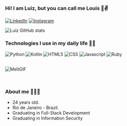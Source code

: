 ### Hi! I am Luiz, but you can call me Louis 👋✌️

[![LinkedIn](https://img.shields.io/badge/linkedin-%230077B5.svg?style=for-the-badge&logo=linkedin&logoColor=white)](https://www.linkedin.com/in/luizmarinhojr/) [![Instagram](https://img.shields.io/badge/Instagram-%23E4405F.svg?style=for-the-badge&logo=Instagram&logoColor=white)](https://www.instagram.com/loouym/)


![Luiz GitHub stats](https://github-readme-stats.vercel.app/api?username=luizmarinhojr&show_icons=true&theme=merko)

### Technologies I use in my daily life 👨‍💻
<div class="languages">
    <img alt="Python" src="https://img.shields.io/badge/Python-FFD43B?style=for-the-badge&logo=python&logoColor=blue">
    <img alt="Kotlin" src="https://img.shields.io/badge/Kotlin-0095D5?&style=for-the-badge&logo=kotlin&logoColor=white">
    <img alt="HTML5" src="https://img.shields.io/badge/HTML5-E34F26?style=for-the-badge&logo=html5&logoColor=white">
    <img alt="CSS" src="https://img.shields.io/badge/CSS3-1572B6?style=for-the-badge&logo=css3&logoColor=white">
    <img alt="Javascript" src="https://img.shields.io/badge/JavaScript-323330?style=for-the-badge&logo=javascript&logoColor=F7DF1E">
    <img alt="Ruby" src="https://img.shields.io/badge/Ruby-CC342D?style=for-the-badge&logo=ruby&logoColor=white">
</div>

<br>

![MeItGIF](https://github.com/luizmarinhojr/luizmarinhojr/assets/100722777/317c8c69-b68a-4e3a-8331-7a17fc72279c)


<br>

### About me 🧑🏻‍🦱
* 24 years old.
* Rio de Janeiro - Brazil. 
* Graduating in Full-Stack Development
* Graduating in Information Security
